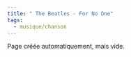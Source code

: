 ```yaml
---
title: " The Beatles - For No One"
tags:
  - musique/chanson
---
```


Page créée automatiquement, mais vide.
